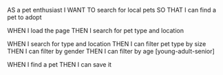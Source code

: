 AS a pet enthusiast 
I WANT TO search for local pets 
SO THAT I can find a pet to adopt 

WHEN I load the page 
THEN I search for pet type and location 

WHEN I search for type and location
THEN I can filter pet type by size 
THEN I can filter by gender 
THEN I can filter by age [young-adult-senior]

WHEN I find a pet 
THEN I can save it 








